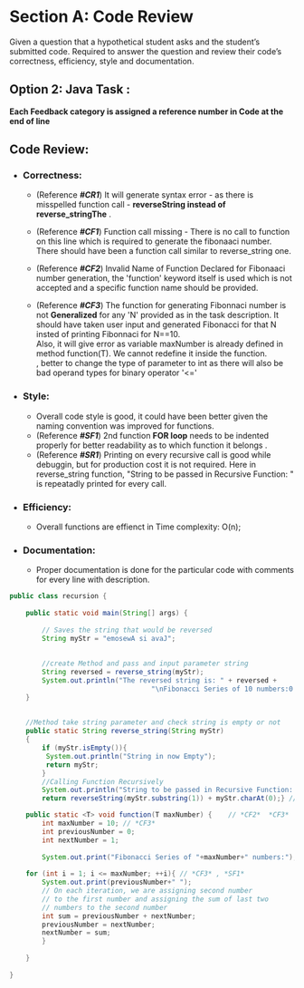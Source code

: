 # Section A: Code Review 
Given a question that a hypothetical student asks and the student’s submitted code. Required to answer the question and review their code’s correctness, efficiency, style and documentation.

## Option 2: Java Task : 


**Each Feedback category is assigned a reference number in Code at the end of line**

## Code Review:
- ### Correctness:

    - (Reference ***#CR1***) It will generate syntax error - as there is misspelled function call -  **reverseString instead of reverse_stringThe** .

    - (Reference ***#CF1***) Function call missing  - There is no call to function on this line which is required to generate the fibonaaci number. There should have been a function call similar to reverse_string one.

    - (Reference ***#CF2***) Invalid Name of Function Declared for Fibonaaci number generation, the 'function' keyword itself is used which is not accepted and a specific function name should be provided.

    - (Reference ***#CF3***) The function for generating Fibonnaci number is not **Generalized** for any 'N' provided as in the task description. It should have taken user input and generated Fibonacci for that N insted of printing Fibonnaci for N==10. <br>
    Also, it will give error as variable maxNumber is already defined in method <T>function(T). We cannot redefine it inside the function.<br>, better to change the type of parameter to int as there will also be bad operand types for binary operator '<=' 
    
    

- ### Style:

    - Overall code style is good, it could have been better given the naming convention was improved for functions.
    - (Reference ***#SF1***)  2nd function **FOR loop** needs to be indented properly for better readability as to which function it belongs . 
    - (Reference ***#SR1***) Printing on every recursive call is good while debuggin, but for production cost it is not required. Here in reverse_string function, "String to be passed in Recursive Function: " is repeatadly printed for every call.
    
- ### Efficiency:
    - Overall functions are effienct in Time complexity: O(n);

- ### Documentation:
    - Proper documentation is done for the particular code with comments for every line with description. 

``` java
public class recursion {
 
	public static void main(String[] args) {
 
		// Saves the string that would be reversed
		String myStr = "emosewA si avaJ";
 
 
		//create Method and pass and input parameter string 
		String reversed = reverse_string(myStr); 
		System.out.println("The reversed string is: " + reversed + 
                                   "\nFibonacci Series of 10 numbers:0 1 1 2 3 5 8 13 21 34 "); // *C1*
	}
 
 
	//Method take string parameter and check string is empty or not
	public static String reverse_string(String myStr)
	{
		if (myStr.isEmpty()){
		 System.out.println("String in now Empty");
		 return myStr;
		}
		//Calling Function Recursively
		System.out.println("String to be passed in Recursive Function: "+myStr.substring(1)); // *SR1*
		return reverseString(myStr.substring(1)) + myStr.charAt(0);} // *#CR1*

	public static <T> void function(T maxNumber) {    // *CF2*  *CF3*
		int maxNumber = 10; // *CF3*
		int previousNumber = 0;
		int nextNumber = 1;
		 
	    System.out.print("Fibonacci Series of "+maxNumber+" numbers:");
 
	for (int i = 1; i <= maxNumber; ++i){ // *CF3* , *SF1*
	    System.out.print(previousNumber+" ");
	    // On each iteration, we are assigning second number
	    // to the first number and assigning the sum of last two
	    // numbers to the second number
	    int sum = previousNumber + nextNumber;
	    previousNumber = nextNumber;
	    nextNumber = sum;
	    }
 
	}
 
}
```




